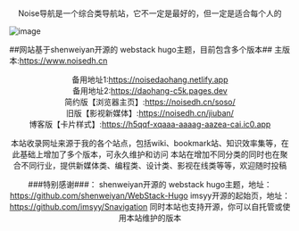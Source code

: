<center>Noise导航是一个综合类导航站，它不一定是最好的，但一定是适合每个人的</center>

![image](https://cdn.staticaly.com/gh/rcy1314/tuchuang@main/NV/image.2zyhlyiboog0.jpg)

##网站基于shenweiyan开源的 webstack hugo主题，目前包含多个版本##
主版本:https://www.noisedh.cn<center>
备用地址1:https://noisedaohang.netlify.app<center>
备用地址2:https://daohang-c5k.pages.dev<center>
简约版【浏览器主页】:https://noisedh.cn/soso/<center>
旧版【影视新媒体】:https://noisedh.cn/jiuban/<center>
博客版【卡片样式】:https://h5qqf-xqaaa-aaaag-aazea-cai.ic0.app<center>

本站收录网址来源于我的各个站点，包括wiki、bookmark站、知识效率集等，在此基础上增加了多个版本，可永久维护和访问
本站在增加不同分类的同时也在聚合不同行业，提供新媒体类、编程类、设计类、影视在线类等等，欢迎随时投稿

###特别感谢###：
    shenweiyan开源的 webstack hugo主题，地址：https://github.com/shenweiyan/WebStack-Hugo
imsyy开源的起始页，地址：https://github.com/imsyy/Snavigation
同时本站也支持开源，你可以自托管或使用本站维护的版本
